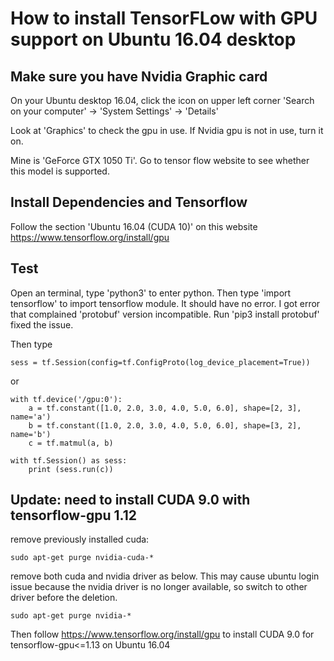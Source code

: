 How to install TensorFLow with GPU support on Ubuntu 16.04 desktop
====
## Make sure you have Nvidia Graphic card 

On your Ubuntu desktop 16.04, click the icon on upper left corner 'Search on your computer' -> 'System Settings' -> 'Details'

Look at 'Graphics' to check the gpu in use. If Nvidia gpu is not in use, turn it on. 

Mine is 'GeForce GTX 1050 Ti'. 
Go to tensor flow website to see whether this model is supported.

## Install Dependencies and Tensorflow
Follow the section 'Ubuntu 16.04 (CUDA 10)' on this website 
https://www.tensorflow.org/install/gpu

## Test
Open an terminal, type 'python3' to enter python. 
Then type 'import tensorflow' to import tensorflow module. It should have no error. I got error that complained 'protobuf' version incompatible. Run 'pip3 install protobuf' fixed the issue.

Then type

`sess = tf.Session(config=tf.ConfigProto(log_device_placement=True))`

or 

```import tensorflow as tf
with tf.device('/gpu:0'):
    a = tf.constant([1.0, 2.0, 3.0, 4.0, 5.0, 6.0], shape=[2, 3], name='a')
    b = tf.constant([1.0, 2.0, 3.0, 4.0, 5.0, 6.0], shape=[3, 2], name='b')
    c = tf.matmul(a, b)

with tf.Session() as sess:
    print (sess.run(c))
```

## Update: need to install CUDA 9.0 with tensorflow-gpu 1.12
remove previously installed cuda:
```
sudo apt-get purge nvidia-cuda-*
```
remove both cuda and nvidia driver as below. This may cause ubuntu login issue because the nvidia driver is no longer available, so switch to other driver before the deletion.
```
sudo apt-get purge nvidia-*
```
Then follow https://www.tensorflow.org/install/gpu to install CUDA 9.0 for tensorflow-gpu<=1.13 on Ubuntu 16.04
